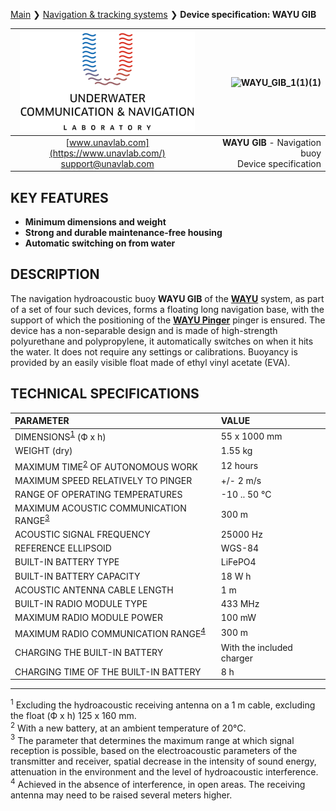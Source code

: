 [Main](/../../) ❯ [Navigation & tracking systems](/navigation_and_tracking_systems_en) ❯ **Device specification: WAYU GIB**

<div style="page-break-after: always;"></div>

| ![logo](/documentation/sm_logo.png) | ![WAYU_GIB_1(1)(1)](https://github.com/user-attachments/assets/2adaa0a0-2f97-4ba9-897c-cd4edc409028) |
| :---: | ---: |
| [www.unavlab.com](https://www.unavlab.com/) <br/> [support@unavlab.com](mailto:support@unavlab.com) | **WAYU GIB** - Navigation buoy <br/> Device specification |

## KEY FEATURES

* **Minimum dimensions and weight**
* **Strong and durable maintenance-free housing**
* **Automatic switching on from water**

## DESCRIPTION

The navigation hydroacoustic buoy **WAYU GIB** of the **[WAYU](WAYU_DataBrief_en.md)** system, as part of a set of four such devices, forms a floating long navigation base, with the support of which the positioning of the **[WAYU Pinger](WAYU_Pinger_Specification_en.md)** pinger is ensured.
The device has a non-separable design and is made of high-strength polyurethane and polypropylene, it automatically switches on when it hits the water. It does not require any settings or calibrations. Buoyancy is provided by an easily visible float made of ethyl vinyl acetate (EVA).

<div style="page-break-after: always;"></div>

## TECHNICAL SPECIFICATIONS

| PARAMETER | VALUE |
| :--- | :--- |
| DIMENSIONS<sup>[1](#footnote1)</sup> (Ф x h) | 55 x 1000 mm |
| WEIGHT (dry) | 1.55 kg |
| MAXIMUM TIME<sup>[2](#footnote2)</sup> OF AUTONOMOUS WORK | 12 hours |
| MAXIMUM SPEED RELATIVELY TO PINGER | +/- 2 m/s |
| RANGE OF OPERATING TEMPERATURES | -10 .. 50 °С |
| MAXIMUM ACOUSTIC COMMUNICATION RANGE<sup>[3](#footnote3)</sup> | 300 m |
| ACOUSTIC SIGNAL FREQUENCY | 25000 Hz |
| REFERENCE ELLIPSOID | WGS-84 |
| BUILT-IN BATTERY TYPE | LiFePO4 |
| BUILT-IN BATTERY CAPACITY | 18 W h |
| ACOUSTIC ANTENNA CABLE LENGTH | 1 m |
| BUILT-IN RADIO MODULE TYPE | 433 MHz |
| MAXIMUM RADIO MODULE POWER | 100 mW |
| MAXIMUM RADIO COMMUNICATION RANGE<sup>[4](#footnote4)</sup> | 300 m |
| CHARGING THE BUILT-IN BATTERY | With the included charger |
| CHARGING TIME OF THE BUILT-IN BATTERY | 8 h |

________________
<a name="footnote1"><sup>1</sup></a> Excluding the hydroacoustic receiving antenna on a 1 m cable, excluding the float (Ф x h) 125 x 160 mm.  
<a name="footnote2"><sup>2</sup></a> With a new battery, at an ambient temperature of 20°C.  
<a name="footnote3"><sup>3</sup></a> The parameter that determines the maximum range at which signal reception is possible, based on the electroacoustic parameters of the transmitter and receiver, spatial decrease in the intensity of sound energy, attenuation in the environment and the level of hydroacoustic interference.  
<a name="footnote4"><sup>4</sup></a> Achieved in the absence of interference, in open areas. The receiving antenna may need to be raised several meters higher.  

<div style="page-break-after: always;"></div>

